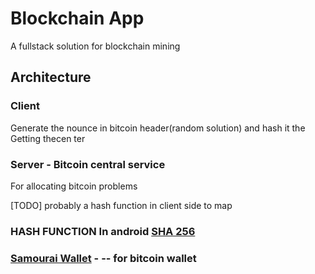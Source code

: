 # Blockchain App
A fullstack solution for blockchain mining 

## Architecture
### Client 
Generate the nounce in bitcoin header(random solution) and hash it the 
Getting thecen ter
### Server - Bitcoin central service 
For allocating bitcoin problems 

[TODO]
probably a hash function in client side
to map

### HASH FUNCTION In android [SHA 256](https://stackoverflow.com/questions/7166129/how-can-i-calculate-the-sha-256-hash-of-a-string-in-android)



###  [Samourai Wallet](https://samouraiwallet.com/) - -- for bitcoin wallet
